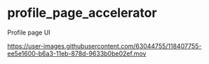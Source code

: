 # profile_page_accelerator

Profile page UI

https://user-images.githubusercontent.com/63044755/118407755-ee5e1600-b6a3-11eb-878d-9633b0be02ef.mov
